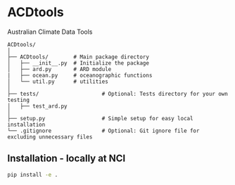 # ACDtools
Australian Climate Data Tools
```
ACDtools/
│
├── ACDtools/        # Main package directory
│   ├── __init__.py  # Initialize the package
│   ├── ard.py       # ARD module
|   ├── ocean.py     # oceanographic functions
│   └── util.py      # utilities
│
├── tests/                    # Optional: Tests directory for your own testing
│   ├── test_ard.py
│
├── setup.py                  # Simple setup for easy local installation
└── .gitignore                # Optional: Git ignore file for excluding unnecessary files
```
## Installation - locally at NCI

```bash
pip install -e .
